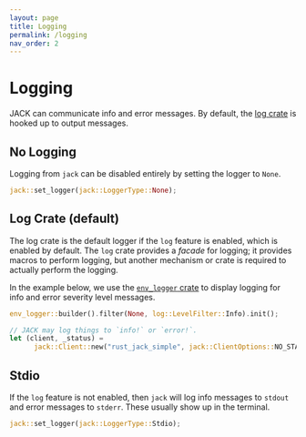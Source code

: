 ```yaml
---
layout: page
title: Logging
permalink: /logging
nav_order: 2
---
```


# Logging

JACK can communicate info and error messages. By default, the [log
crate](https://github.com/rust-lang/log) is hooked up to output messages.

## No Logging

Logging from `jack` can be disabled entirely by setting the logger to `None`.

```rust
jack::set_logger(jack::LoggerType::None);
```

## Log Crate (default)

The log crate is the default logger if the `log` feature is enabled, which is
enabled by default. The `log` crate provides a *facade* for logging; it provides
macros to perform logging, but another mechanism or crate is required to
actually perform the logging.

In the example below, we use the [`env_logger` crate]() to display logging for
info and error severity level messages.

```rust
env_logger::builder().filter(None, log::LevelFilter::Info).init();

// JACK may log things to `info!` or `error!`.
let (client, _status) =
      jack::Client::new("rust_jack_simple", jack::ClientOptions::NO_START_SERVER).unwrap();
```


## Stdio

If the `log` feature is not enabled, then `jack` will log info messages to
`stdout` and error messages to `stderr`. These usually show up in the terminal.

```rust
jack::set_logger(jack::LoggerType::Stdio);
```
